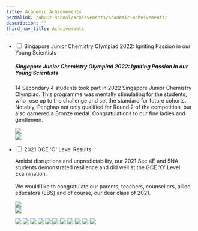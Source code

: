 ```yaml
---
title: Academic Achievements
permalink: /about-school/achievements/academic-acheivements/
description: ""
third_nav_title: Acheivements
---
```

<ul class="jekyllcodex_accordion">
 <li>
    <input type="checkbox" id="accordion1">
    <label for="accordion1">Singapore Junior Chemistry Olympiad 2022: Igniting Passion in our Young Scientists</label>
    <div>
			<p><h5>Singapore Junior Chemistry Olympiad 2022: Igniting Passion in our Young Scientists</h5></p>
      <p>14 Secondary 4 students took part in 2022 Singapore Junior Chemistry Olympiad. This programme was mentally stimulating for the students, who rose up to the challenge and set the standard for future cohorts. Notably, Penghao not only qualified for Round 2 of the competition, but also garnered a Bronze medal. Congratulations to our fine ladies and gentlemen.</p>
	 <p><img src="/images/Singapore-Junior-Chemistry-Olympiad-2022-Certificate-Presentation-1536x1152.jpg"><br><img src="/images/Singapore-Junior-Chemistry-Olympiad-2022-Participants-Actual-Day-1536x1152.jpg">
    </div>
	</li>
	<li>
    <input type="checkbox" id="accordion2">
    <label for="accordion2">2021 GCE 'O' Level Results</label>
    <div>
      <p>Amidst disruptions and unpredictability, our 2021 Sec 4E and 5NA students demonstrated resilience and did well at the GCE 'O' Level Examination.<br><br>We would like to congratulate our parents, teachers, counsellors, allied educators (LBS) and of course, our dear class of 2021.</p>
	 <p><img src="/images/Singapore-Junior-Chemistry-Olympiad-2022-Certificate-Presentation-1536x1152.jpg"><br><img src="/images/Singapore-Junior-Chemistry-Olympiad-2022-Participants-Actual-Day-1536x1152.jpg">
    </div>
	</li>
	
![](/images/2021-GCE-O-Level-Results_Slide-1.jpg)
![](/images/2021-GCE-O-Level-Results_Slide-2.jpg)
![](/images/2021-GCE-O-Level-Results_Slide-3.jpg)
![](/images/2021-GCE-O-Level-Results_Slide-4.jpg)
![](/images/2021-GCE-O-Level-Results_Slide-5.jpg)
![](/images/2021-GCE-O-Level-Results_Slide-6.jpg)
![](/images/2021-GCE-O-Level-Results_Slide-7.jpg)
![](/images/2021-GCE-O-Level-Results_Slide-8.jpg)
![](/images/2021-GCE-O-Level-Results_Slide-9.jpg)
![](/images/2021-GCE-O-Level-Results_Slide-10.jpg)
![](/images/2021-GCE-O-Level-Results_Slide-11.jpg)